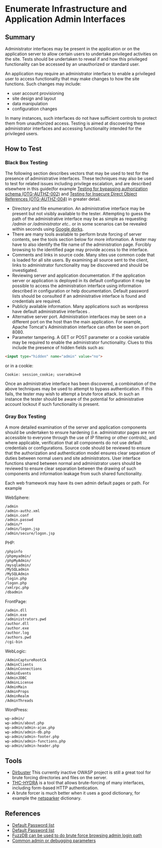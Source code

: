 # Enumerate Infrastructure and Application Admin Interfaces

## Summary

Administrator interfaces may be present in the application or on the application server to allow certain users to undertake privileged activities on the site. Tests should be undertaken to reveal if and how this privileged functionality can be accessed by an unauthorized or standard user.

An application may require an administrator interface to enable a privileged user to access functionality that may make changes to how the site functions. Such changes may include:

- user account provisioning
- site design and layout
- data manipulation
- configuration changes

In many instances, such interfaces do not have sufficient controls to protect them from unauthorized access. Testing is aimed at discovering these administrator interfaces and accessing functionality intended for the privileged users.

## How to Test

### Black Box Testing

The following section describes vectors that may be used to test for the presence of administrative interfaces. These techniques may also be used to test for related issues including privilege escalation, and are described elsewhere in this guide(for example [Testing for bypassing authorization schema (OTG-AUTHZ-002)](../4.6_Authorization_Testing/4.6.2_Testing_for_Bypassing_Authorization_Schema_OTG-AUTHZ-002.md) and [Testing for Insecure Direct Object References (OTG-AUTHZ-004)](../4.6_Authorization_Testing/4.6.4_Testing_for_Insecure_Direct_Object_References_OTG-AUTHZ-004.md) in greater detail.

- Directory and file enumeration. An administrative interface may be present but not visibly available to the tester. Attempting to guess the path of the administrative interface may be as simple as requesting: */admin or /administrator etc..* or in some scenarios can be revealed within seconds using [Google dorks](http://www.exploit-db.com/google-dorks).
- There are many tools available to perform brute forcing of server contents, see the tools section below for more information. A tester may have to also identify the file name of the administration page. Forcibly browsing to the identified page may provide access to the interface.
- Comments and links in source code. Many sites use common code that is loaded for all site users. By examining all source sent to the client, links to administrator functionality may be discovered and should be investigated.
- Reviewing server and application documentation. If the application server or application is deployed in its default configuration it may be possible to access the administration interface using information described in configuration or help documentation. Default password lists should be consulted if an administrative interface is found and credentials are required.
- Publicly available information. Many applications such as wordpress have default administrative interfaces .
- Alternative server port. Administration interfaces may be seen on a different port on the host than the main application. For example, Apache Tomcat's Administration interface can often be seen on port 8080.
- Parameter tampering. A GET or POST parameter or a cookie variable may be required to enable the administrator functionality. Clues to this include the presence of hidden fields such as:

```html
<input type="hidden" name="admin" value="no">
```

or in a cookie:

`Cookie: session_cookie; useradmin=0`

Once an administrative interface has been discovered, a combination of the above techniques may be used to attempt to bypass authentication. If this fails, the tester may wish to attempt a brute force attack. In such an instance the tester should be aware of the potential for administrative account lockout if such functionality is present.

### Gray Box Testing

A more detailed examination of the server and application components should be undertaken to ensure hardening (i.e. administrator pages are not accessible to everyone through the use of IP filtering or other controls), and where applicable, verification that all components do not use default credentials or configurations.
Source code should be reviewed to ensure that the authorization and authentication model ensures clear separation of duties between normal users and site administrators. User interface functions shared between normal and administrator users should be reviewed to ensure clear separation between the drawing of such components and information leakage from such shared functionality.

Each web framework may have its own admin default pages or path. For example

WebSphere:

```html
/admin
/admin-authz.xml
/admin.conf
/admin.passwd
/admin/*
/admin/logon.jsp
/admin/secure/logon.jsp
```

PHP:

```html
/phpinfo
/phpmyadmin/
/phpMyAdmin/
/mysqladmin/
/MySQLadmin
/MySQLAdmin
/login.php
/logon.php
/xmlrpc.php
/dbadmin
```

FrontPage:

```html
/admin.dll
/admin.exe
/administrators.pwd
/author.dll
/author.exe
/author.log
/authors.pwd
/cgi-bin
```

WebLogic:

```html
/AdminCaptureRootCA
/AdminClients
/AdminConnections
/AdminEvents
/AdminJDBC
/AdminLicense
/AdminMain
/AdminProps
/AdminRealm
/AdminThreads
```

WordPress:

```html
wp-admin/
wp-admin/about.php
wp-admin/admin-ajax.php
wp-admin/admin-db.php
wp-admin/admin-footer.php
wp-admin/admin-functions.php
wp-admin/admin-header.php
```

## Tools

- [Dirbuster](https://www.owasp.org/index.php/Category:OWASP_DirBuster_Project) This currently inactive OWASP project is still a great tool for brute forcing directories and files on the server.
- [THC-HYDRA](https://github.com/vanhauser-thc/thc-hydra) is a tool that allows brute-forcing of many interfaces, including form-based HTTP authentication.
- A brute forcer is much better when it uses a good dictionary, for example the [netsparker](https://www.netsparker.com/blog/web-security/svn-digger-better-lists-for-forced-browsing/) dictionary.

## References

- [Default Password list](http://www.governmentsecurity.org/articles/DefaultLoginsandPasswordsforNetworkedDevices.php)
- [Default Password list](http://www.cirt.net/passwords)
- [FuzzDB can be used to do brute force browsing admin login path](https://github.com/fuzzdb-project/fuzzdb/blob/f801f5c5adc9aa5e54f20d273d213c5ab58826b9/discovery/predictable-filepaths/login-file-locations/Logins.fuzz.txt)
- [Common admin or debugging parameters](https://github.com/fuzzdb-project/fuzzdb/blob/f801f5c5adc9aa5e54f20d273d213c5ab58826b9/attack/business-logic/CommonDebugParamNames.fuzz.txt)
